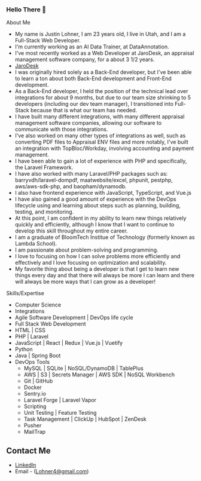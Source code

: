 ### Hello There 👋

About Me
- My name is Justin Lohner, I am 23 years old, I live in Utah, and I am a Full-Stack Web Developer.
- I'm currently working as an AI Data Trainer, at DataAnnotation.
- I've most recently worked as a Web Developer at JaroDesk, an appraisal management software company, for a about 3 1/2 years.
- [JaroDesk](https://www.linkedin.com/company/jaroplatform/)
- I was originally hired solely as a Back-End developer, but I've been able to learn a ton about both Back-End development and Front-End development.
- As a Back-End developer, I held the position of the technical lead over integrations for about 9 months, but due to our team size shrinking to 5 developers (including our dev team manager), I transitioned into Full-Stack because that is what our team has needed.
- I have built many different integrations, with many different appraisal management software companies, allowing our software to communicate with those integrations.
- I've also worked on many other types of integrations as well, such as converting PDF files to Appraisal ENV files and more notably, I've built an integration with TopBloc/Workday, involving accounting and payment management.
- I have been able to gain a lot of experience with PHP and specifically, the Laravel Framework.
- I have also worked with many Laravel/PHP packages such as: barryvdh/laravel-dompdf, maatwebsite/excel, phpunit, pestphp, aws/aws-sdk-php, and baopham/dynamodb.
- I also have frontend experience with JavaScript, TypeScript, and Vue.js
- I have also gained a good amount of experience with the DevOps lifecycle using and learning about steps such as planning, building, testing, and monitoring.
- At this point, I am confident in my ability to learn new things relatively quickly and efficiently, although I know that I want to continue to develop this skill throughout my entire career.
- I am a graduate of BloomTech Institue of Technology (formerly known as Lambda School).
- I am passionate about problem-solving and programming.
- I love to focusing on how I can solve problems more efficiently and effectively and I love focusing on optimization and scalability.
- My favorite thing about being a developer is that I get to learn new things every day and that there will always be more I can learn and there will always be more ways that I can grow as a developer!

Skills/Expertise
- Computer Science
- Integrations
- Agile Software Development | DevOps life cycle
- Full Stack Web Development
- HTML | CSS
- PHP | Laravel
- JavaScript | React | Redux | Vue.js | Vuetify
- Python
- Java | Spring Boot
- DevOps Tools
  - MySQL | SQLite | NoSQL/DynamoDB | TablePlus
  - AWS | S3 | Secrets Manager | AWS SDK | NoSQL Workbench
  - Git | GitHub
  - Docker
  - Sentry.io
  - Laravel Forge | Laravel Vapor
  - Scripting
  - Unit Testing | Feature Testing
  - Task Management | ClickUp | HubSpot | ZenDesk
  - Pusher
  - MailTrap

## Contact Me
- [LinkedIn](https://www.linkedin.com/in/justin-lohner)
- Email - (Lohner4@gmail.com)
